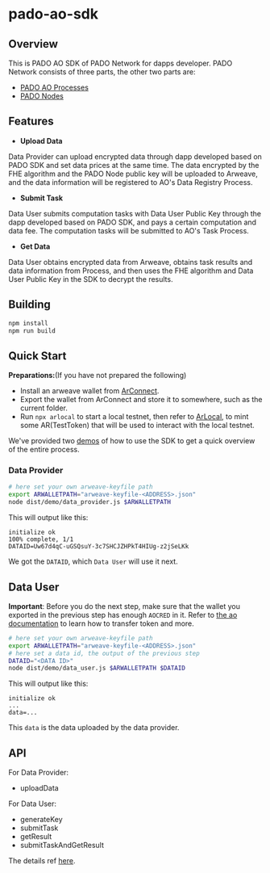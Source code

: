 # pado-ao-sdk


## Overview

This is PADO AO SDK of PADO Network for dapps developer. PADO Network consists of three parts, the other two parts are:

- [PADO AO Processes](https://github.com/pado-labs/pado-ao-process)
- [PADO Nodes](https://github.com/pado-labs/pado-network)


## Features

- **Upload Data**

Data Provider can upload encrypted data through dapp developed based on PADO SDK and set data prices at the same time. The data encrypted by the FHE algorithm and the PADO Node public key will be uploaded to Arweave, and the data information will be registered to AO's Data Registry Process.

- **Submit Task**

Data User submits computation tasks with Data User Public Key through the dapp developed based on PADO SDK, and pays a certain computation and data fee. The computation tasks will be submitted to AO's Task Process.

- **Get Data**

Data User obtains encrypted data from Arweave, obtains task results and data information from Process, and then uses the FHE algorithm and Data User Public Key in the SDK to decrypt the results.


## Building

```sh
npm install
npm run build
```

## Quick Start

**Preparations:**(If you have not prepared the following)

- Install an arweave wallet from [ArConnect](https://www.arconnect.io/download).
- Export the wallet from ArConnect and store it to somewhere, such as the current folder.
- Run `npx arlocal` to start a local testnet, then refer to [ArLocal](https://docs.arconnect.io/developer-tooling/arlocal-devtools), to mint some AR(TestToken) that will be used to interact with the local testnet.


We've provided two [demos](./src/demo) of how to use the SDK to get a quick overview of the entire process.


### Data Provider


```sh
# here set your own arweave-keyfile path
export ARWALLETPATH="arweave-keyfile-<ADDRESS>.json"
node dist/demo/data_provider.js $ARWALLETPATH
```

This will output like this:

```log
initialize ok
100% complete, 1/1
DATAID=Uw67d4qC-uGSQsuY-3c7SHCJZHPkT4HIUg-z2jSeLKk
```

We got the `DATAID`, which `Data User` will use it next.

## Data User

**Important**: Before you do the next step, make sure that the wallet you exported in the previous step has enough `AOCRED` in it. Refer to [the ao documentation](https://cookbook_ao.g8way.io/welcome/index.html) to learn how to transfer token and more.


```sh
# here set your own arweave-keyfile path
export ARWALLETPATH="arweave-keyfile-<ADDRESS>.json"
# here set a data id, the output of the previous step
DATAID="<DATA ID>"
node dist/demo/data_user.js $ARWALLETPATH $DATAID
```


This will output like this:

```log
initialize ok
...
data=...
```

This `data` is the data uploaded by the data provider.


## API


For Data Provider:

- uploadData


For Data User:

- generateKey
- submitTask
- getResult
- submitTaskAndGetResult

The details ref [here](./doc/API.md).
